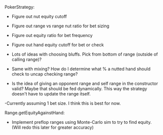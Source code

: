 PokerStrategy:
- Figure out nut equity cutoff
- Figure out range vs range nut ratio for bet sizing
- Figure out equity ratio for bet frequency
- Figure out hand equity cutoff for bet or check
- Lots of ideas with choosing bluffs. Pick from bottom of range (outside of calling range)?
- Same with mixing? How do I determine what % a nutted hand should check to uncap checking range?

- Is the idea of giving an opponent range and self range in the constructor valid? Maybe that should be fed dynamically. This way the strategy doesn't have to update the range itself.

-Currently assuming 1 bet size. I think this is best for now.

Range.getEquityAgainstHand:
- Implement preflop ranges using Monte-Carlo sim to try to find equity. (Will redo this later for greater accuracy)
